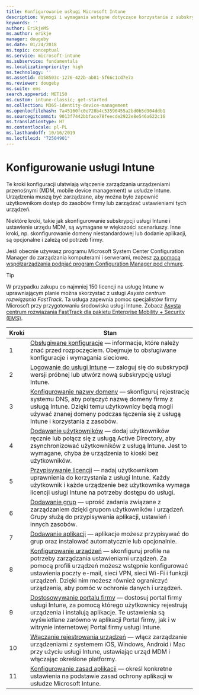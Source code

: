 ```yaml
---
title: Konfigurowanie usługi Microsoft Intune
description: Wymogi i wymagania wstępne dotyczące korzystania z subskrypcji usługi Intune
keywords: ''
author: ErikjeMS
ms.author: erikje
manager: dougeby
ms.date: 01/24/2018
ms.topic: conceptual
ms.service: microsoft-intune
ms.subservice: fundamentals
ms.localizationpriority: high
ms.technology: ''
ms.assetid: d158503c-1276-422b-ab81-5f66c1cd7e7a
ms.reviewer: dougeby
ms.suite: ems
search.appverid: MET150
ms.custom: intune-classic; get-started
ms.collection: M365-identity-device-management
ms.openlocfilehash: 7a45160fc0e728b4c53590455a2bd0b5d904ddb1
ms.sourcegitcommit: 9013f7442bbface78feecde2922e8e546a622c16
ms.translationtype: HT
ms.contentlocale: pl-PL
ms.lasthandoff: 10/16/2019
ms.locfileid: "72504901"
---
```

# <a name="set-up-intune"></a>Konfigurowanie usługi Intune

Te kroki konfiguracji ułatwiają włączenie zarządzania urządzeniami przenośnymi (MDM, mobile device management) w usłudze Intune. Urządzenia muszą być zarządzane, aby można było zapewnić użytkownikom dostęp do zasobów firmy lub zarządzać ustawieniami tych urządzeń.

Niektóre kroki, takie jak skonfigurowanie subskrypcji usługi Intune i ustawienie urzędu MDM, są wymagane w większości scenariuszy. Inne kroki, np. skonfigurowanie domeny niestandardowej lub dodanie aplikacji, są opcjonalne i zależą od potrzeb firmy.

Jeśli obecnie używasz programu Microsoft System Center Configuration Manager do zarządzania komputerami i serwerami, możesz [za pomocą współzarządzania podpiąć program Configuration Manager pod chmurę](https://docs.microsoft.com/sccm/comanage/overview).

>[!TIP]
>W przypadku zakupu co najmniej 150 licencji na usługę Intune w uprawniającym planie można skorzystać z usługi *Asysta centrum rozwiązania FastTrack*. Ta usługa zapewnia pomoc specjalistów firmy Microsoft przy przygotowaniu środowiska usługi Intune. Zobacz [Asysta centrum rozwiązania FastTrack dla pakietu Enterprise Mobility + Security (EMS)](https://docs.microsoft.com/enterprise-mobility-security/Solutions/enterprise-mobility-fasttrack-program).



| Kroki |                                                                                                                       Stan                                                                                                                       |
|-------|----------------------------------------------------------------------------------------------------------------------------------------------------------------------------------------------------------------------------------------------------|
|   1   |                                        [Obsługiwane konfiguracje](supported-devices-browsers.md) — informacje, które należy znać przed rozpoczęciem. Obejmuje to obsługiwane konfiguracje i wymagania sieciowe.                                         |
|   2   |                                                                 [Logowanie do usługi Intune](account-sign-up.md) — zaloguj się do subskrypcji wersji próbnej lub utwórz nową subskrypcję usługi Intune.                                                                  |
|   3   |                [Konfigurowanie nazwy domeny](custom-domain-name-configure.md) — skonfiguruj rejestrację systemu DNS, aby połączyć nazwę domeny firmy z usługą Intune. Dzięki temu użytkownicy będą mogli używać znanej domeny podczas łączenia się z usługą Intune i korzystania z zasobów.                |
|   4   |                                   [Dodawanie użytkowników](users-add.md) — dodaj użytkowników ręcznie lub połącz się z usługą Active Directory, aby zsynchronizować użytkowników z usługą Intune. Jest to wymagane, chyba że urządzenia to kioski bez użytkowników.                                    |
|   5   |                                            [Przypisywanie licencji](../licenses-assign.md) — nadaj użytkownikom uprawnienia do korzystania z usługi Intune. Każdy użytkownik i każde urządzenie bez użytkownika wymaga licencji usługi Intune na potrzeby dostępu do usługi.                                             |
|   6   |                                               [Dodawanie grup](../groups-add.md) — uprość zadania związane z zarządzaniem dzięki grupom użytkowników i urządzeń. Grupy służą do przypisywania aplikacji, ustawień i innych zasobów.                                                |
|   7   |                                                                        [Dodawanie aplikacji](../apps/apps-add.md) — aplikacje możesz przypisywać do grup oraz instalować automatycznie lub opcjonalnie.                                                                         |
|   8   | [Konfigurowanie urządzeń](../configuration/device-profiles.md) — skonfiguruj profile na potrzeby zarządzania ustawieniami urządzeń. Za pomocą profili urządzeń możesz wstępnie konfigurować ustawienia poczty e-mail, sieci VPN, sieci Wi-Fi i funkcji urządzeń. Dzięki nim możesz również ograniczyć urządzenia, aby pomóc w ochronie danych i urządzeń. |
|   9   |       [Dostosowywanie portalu firmy](../apps/company-portal-app.md) — dostosuj portal firmy usługi Intune, za pomocą którego użytkownicy rejestrują urządzenia i instalują aplikacje. Te ustawienia są wyświetlane zarówno w aplikacji Portal firmy, jak i w witrynie internetowej Portal firmy usługi Intune.       |
|  10   |                                [Włączanie rejestrowania urządzeń](mdm-authority-set.md) — włącz zarządzanie urządzeniami z systemem iOS, Windows, Android i Mac przy użyciu usługi Intune, ustawiając urząd MDM i włączając określone platformy.                                 |
|  11   |                                                        [Konfigurowanie zasad aplikacji](../apps/app-protection-policy.md) — określ konkretne ustawienia na podstawie zasad ochrony aplikacji w usłudze Microsoft Intune.                                                         |

